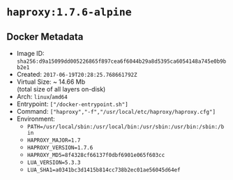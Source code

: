 # `haproxy:1.7.6-alpine`

## Docker Metadata

- Image ID: `sha256:d9a15099dd005226865f897cea6f6044b29a8d5395ca6054148a745e0b9bb2e1`
- Created: `2017-06-19T20:28:25.768661792Z`
- Virtual Size: ~ 14.66 Mb  
  (total size of all layers on-disk)
- Arch: `linux`/`amd64`
- Entrypoint: `["/docker-entrypoint.sh"]`
- Command: `["haproxy","-f","/usr/local/etc/haproxy/haproxy.cfg"]`
- Environment:
  - `PATH=/usr/local/sbin:/usr/local/bin:/usr/sbin:/usr/bin:/sbin:/bin`
  - `HAPROXY_MAJOR=1.7`
  - `HAPROXY_VERSION=1.7.6`
  - `HAPROXY_MD5=8f4328cf66137f0dbf6901e065f603cc`
  - `LUA_VERSION=5.3.3`
  - `LUA_SHA1=a0341bc3d1415b814cc738b2ec01ae56045d64ef`
